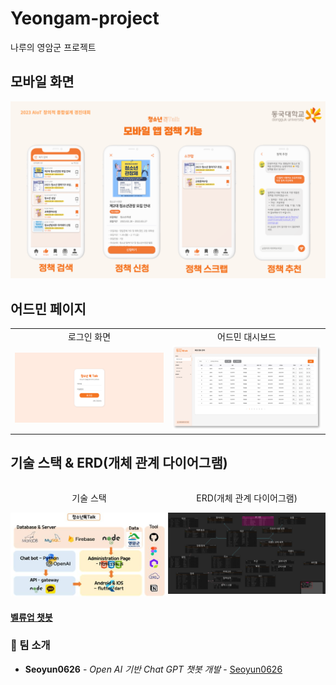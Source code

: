 # Yeongam-project
나루의 영암군 프로젝트

## 모바일 화면

![모바일 화면](./images/mobile.png)

## 어드민 페이지

<table>
  <tr>
    <td style="text-align:center">로그인 화면</td>
    <td style="text-align:center">어드민 대시보드</td>
  </tr>
  <tr>
    <td><img src="./images/login.png" alt="로그인 화면" width="400"></td>
    <td><img src="./images/admin.png" alt="어드민 대시보드" width="400"></td>
  </tr>
</table>

## 기술 스택 & ERD(개체 관계 다이어그램)

<div style="display: flex; justify-content: center;">
  <div style="width: 50%;">
    <p style="text-align: center;">기술 스택</p>
    <img src="./images/stack.jpg" alt="기술 스택" style="width: 100%;">
  </div>
  <div style="width: 50%;">
    <p style="text-align: center;">ERD(개체 관계 다이어그램)</p>
    <img src="./images/erd.png" alt="ERD" style="width: 100%;">
  </div>
</div>





#### [벨류업 챗봇](https://github.com/Joonw00/Value_Up_Chatbot)
### 👀 팀 소개

* **Seoyun0626** - *Open AI 기반 Chat GPT 챗봇 개발* - [Seoyun0626](https://github.com/Seoyun0626)
